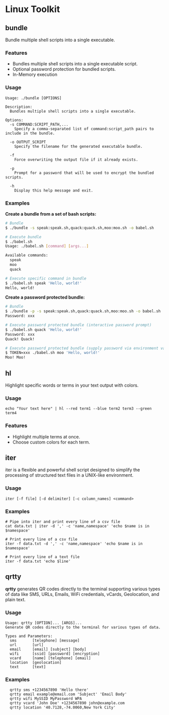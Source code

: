 # Linux Toolkit

## bundle

Bundle multiple shell scripts into a single executable. 

### Features

- Bundles multiple shell scripts into a single executable script.
- Optional password protection for bundled scripts.
- In-Memory execution

### Usage
```
Usage: ./bundle [OPTIONS]

Description:
  Bundles multiple shell scripts into a single executable.

Options:
  -s COMMAND:SCRIPT_PATH,...
    Specify a comma-separated list of command:script_path pairs to include in the bundle.

  -o OUTPUT_SCRIPT
    Specify the filename for the generated executable bundle.

  -f
    Force overwriting the output file if it already exists.

  -p
    Prompt for a password that will be used to encrypt the bundled scripts.

  -h
    Display this help message and exit.
```

### Examples

**Create a bundle from a set of bash scripts:**
```bash
# Bundle
$ ./bundle -s speak:speak.sh,quack:quack.sh,moo:moo.sh -o babel.sh

# Execute bundle
$ ./babel.sh
Usage: ./babel.sh [command] [args...]

Available commands:
  speak
  moo
  quack

# Execute specific command in bundle
$ ./babel.sh speak 'Hello, world!'
Hello, world!
```

**Create a password protected bundle:**
```bash
# Bundle
$ ./bundle -p -s speak:speak.sh,quack:quack.sh,moo:moo.sh -o babel.sh
Password: xxx

# Execute password protected bundle (interactive password prompt)
$ ./babel.sh quack 'Hello, world!'
Password: xxx
Quack! Quack!

# Execute password protected bundle (supply password via environment variable)
$ TOKEN=xxx ./babel.sh moo 'Hello, world!'
Moo! Moo!
```

## hl

Highlight specific words or terms in your text output with colors.

### Usage

```
echo "Your text here" | hl --red term1 --blue term2 term3 --green term4
```

### Features

* Highlight multiple terms at once.
* Choose custom colors for each term.

## iter

iter is a flexible and powerful shell script designed to simplify the processing of structured text files in a UNIX-like environment. 

### Usage

```
iter [-f file] [-d delimiter] [-c column_names] <command>
```

### Examples

```
# Pipe into iter and print every line of a csv file
cat data.txt | iter -d ',' -c 'name,namespace' 'echo $name is in $namespace'
```

```
# Print every line of a csv file
iter -f data.txt -d ',' -c 'name,namespace' 'echo $name is in $namespace'
```

```
# Print every line of a text file
iter -f data.txt 'echo $line'
```

## qrtty

**qrtty** generates QR codes directly to the terminal
supporting various types of data like SMS, URLs, Emails, WiFi credentials, vCards, Geolocation, and plain text. 

### Usage

```commandline
Usage: qrtty [OPTION]... [ARGS]...
Generate QR codes directly to the terminal for various types of data.

Types and Parameters:
  sms       [telephone] [message]
  url       [url]
  email     [email] [subject] [body]
  wifi      [ssid] [password] [encryption]
  vcard     [name] [telephone] [email]
  location  [geolocation]
  text      [text]
```

### Examples
```
  qrtty sms +1234567890 'Hello there'
  qrtty email example@email.com 'Subject' 'Email Body'
  qrtty wifi MySSID MyPassword WPA
  qrtty vcard 'John Doe' +1234567890 john@example.com
  qrtty location '40.7128,-74.0060,New York City'
```

